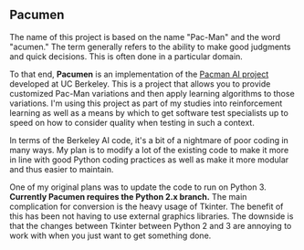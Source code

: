 ## Pacumen

The name of this project is based on the name "Pac-Man" and the word "acumen." The term generally refers to the ability to make good judgments and quick decisions. This is often done in a particular domain.

To that end, **Pacumen** is an implementation of the [Pacman AI project](http://ai.berkeley.edu) developed at UC Berkeley. This is a project that allows you to provide customized Pac-Man variations and then apply learning algorithms to those variations. I'm using this project as part of my studies into reinforcement learning as well as a means by which to get software test specialists up to speed on how to consider quality when testing in such a context.

In terms of the Berkeley AI code, it's a bit of a nightmare of poor coding in many ways. My plan is to modify a lot of the existing code to make it more in line with good Python coding practices as well as make it more modular and thus easier to maintain.

One of my original plans was to update the code to run on Python 3. **Currently Pacumen requires the Python 2.x branch.** The main complication for conversion is the heavy usage of Tkinter. The benefit of this has been not having to use external graphics libraries. The downside is that the changes between Tkinter between Python 2 and 3 are annoying to work with when you just want to get something done.
